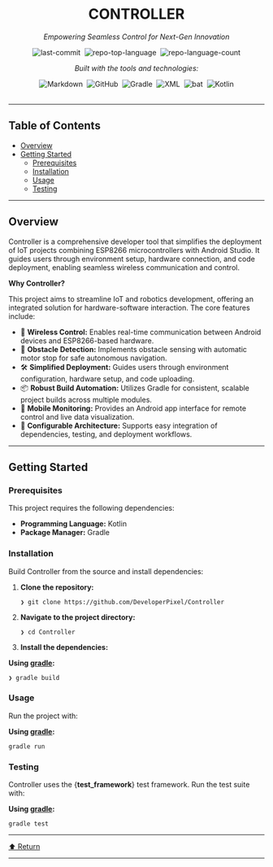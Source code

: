 <div class="border border-border rounded-lg bg-background p-6 shadow-sm"><div class="prose prose-sm md:prose-base lg:prose-lg max-w-none prose-headings:font-bold prose-a:text-blue-600" style="user-select: none;"><div id="top" class="">

<div align="center" class="text-center">
<h1>CONTROLLER</h1>
<p><em>Empowering Seamless Control for Next-Gen Innovation</em></p>

<img alt="last-commit" src="https://img.shields.io/github/last-commit/DeveloperPixel/Controller?style=flat&amp;logo=git&amp;logoColor=white&amp;color=0080ff" class="inline-block mx-1" style="margin: 0px 2px;">
<img alt="repo-top-language" src="https://img.shields.io/github/languages/top/DeveloperPixel/Controller?style=flat&amp;color=0080ff" class="inline-block mx-1" style="margin: 0px 2px;">
<img alt="repo-language-count" src="https://img.shields.io/github/languages/count/DeveloperPixel/Controller?style=flat&amp;color=0080ff" class="inline-block mx-1" style="margin: 0px 2px;">
<p><em>Built with the tools and technologies:</em></p>
<img alt="Markdown" src="https://img.shields.io/badge/Markdown-000000.svg?style=flat&amp;logo=Markdown&amp;logoColor=white" class="inline-block mx-1" style="margin: 0px 2px;">
<img alt="GitHub" src="https://img.shields.io/badge/GitHub-181717.svg?style=flat&amp;logo=GitHub&amp;logoColor=white" class="inline-block mx-1" style="margin: 0px 2px;">
<img alt="Gradle" src="https://img.shields.io/badge/Gradle-02303A.svg?style=flat&amp;logo=Gradle&amp;logoColor=white" class="inline-block mx-1" style="margin: 0px 2px;">
<img alt="XML" src="https://img.shields.io/badge/XML-005FAD.svg?style=flat&amp;logo=XML&amp;logoColor=white" class="inline-block mx-1" style="margin: 0px 2px;">
<img alt="bat" src="https://img.shields.io/badge/bat-31369E.svg?style=flat&amp;logo=bat&amp;logoColor=white" class="inline-block mx-1" style="margin: 0px 2px;">
<img alt="Kotlin" src="https://img.shields.io/badge/Kotlin-7F52FF.svg?style=flat&amp;logo=Kotlin&amp;logoColor=white" class="inline-block mx-1" style="margin: 0px 2px;">
</div>
<br>
<hr>
<h2>Table of Contents</h2>
<ul class="list-disc pl-4 my-0">
<li class="my-0"><a href="#overview">Overview</a></li>
<li class="my-0"><a href="#getting-started">Getting Started</a>
<ul class="list-disc pl-4 my-0">
<li class="my-0"><a href="#prerequisites">Prerequisites</a></li>
<li class="my-0"><a href="#installation">Installation</a></li>
<li class="my-0"><a href="#usage">Usage</a></li>
<li class="my-0"><a href="#testing">Testing</a></li>
</ul>
</li>
</ul>
<hr>
<h2>Overview</h2>
<p>Controller is a comprehensive developer tool that simplifies the deployment of IoT projects combining ESP8266 microcontrollers with Android Studio. It guides users through environment setup, hardware connection, and code deployment, enabling seamless wireless communication and control.</p>
<p><strong>Why Controller?</strong></p>
<p>This project aims to streamline IoT and robotics development, offering an integrated solution for hardware-software interaction. The core features include:</p>
<ul class="list-disc pl-4 my-0">
<li class="my-0">🎯 <strong>Wireless Control:</strong> Enables real-time communication between Android devices and ESP8266-based hardware.</li>
<li class="my-0">🚦 <strong>Obstacle Detection:</strong> Implements obstacle sensing with automatic motor stop for safe autonomous navigation.</li>
<li class="my-0">🛠️ <strong>Simplified Deployment:</strong> Guides users through environment configuration, hardware setup, and code uploading.</li>
<li class="my-0">📦 <strong>Robust Build Automation:</strong> Utilizes Gradle for consistent, scalable project builds across multiple modules.</li>
<li class="my-0">📱 <strong>Mobile Monitoring:</strong> Provides an Android app interface for remote control and live data visualization.</li>
<li class="my-0">🔧 <strong>Configurable Architecture:</strong> Supports easy integration of dependencies, testing, and deployment workflows.</li>
</ul>
<hr>
<h2>Getting Started</h2>
<h3>Prerequisites</h3>
<p>This project requires the following dependencies:</p>
<ul class="list-disc pl-4 my-0">
<li class="my-0"><strong>Programming Language:</strong> Kotlin</li>
<li class="my-0"><strong>Package Manager:</strong> Gradle</li>
</ul>
<h3>Installation</h3>
<p>Build Controller from the source and install dependencies:</p>
<ol>
<li class="my-0">
<p><strong>Clone the repository:</strong></p>
<pre><code class="language-sh">❯ git clone https://github.com/DeveloperPixel/Controller
</code></pre>
</li>
<li class="my-0">
<p><strong>Navigate to the project directory:</strong></p>
<pre><code class="language-sh">❯ cd Controller
</code></pre>
</li>
<li class="my-0">
<p><strong>Install the dependencies:</strong></p>
</li>
</ol>
<p><strong>Using <a href="https://kotlinlang.org/">gradle</a>:</strong></p>
<pre><code class="language-sh">❯ gradle build
</code></pre>
<h3>Usage</h3>
<p>Run the project with:</p>
<p><strong>Using <a href="https://kotlinlang.org/">gradle</a>:</strong></p>
<pre><code class="language-sh">gradle run
</code></pre>
<h3>Testing</h3>
<p>Controller uses the {<strong>test_framework</strong>} test framework. Run the test suite with:</p>
<p><strong>Using <a href="https://kotlinlang.org/">gradle</a>:</strong></p>
<pre><code class="language-sh">gradle test
</code></pre>
<hr>
<div align="left" class=""><a href="#top">⬆ Return</a></div>
<hr></div></div></div>
